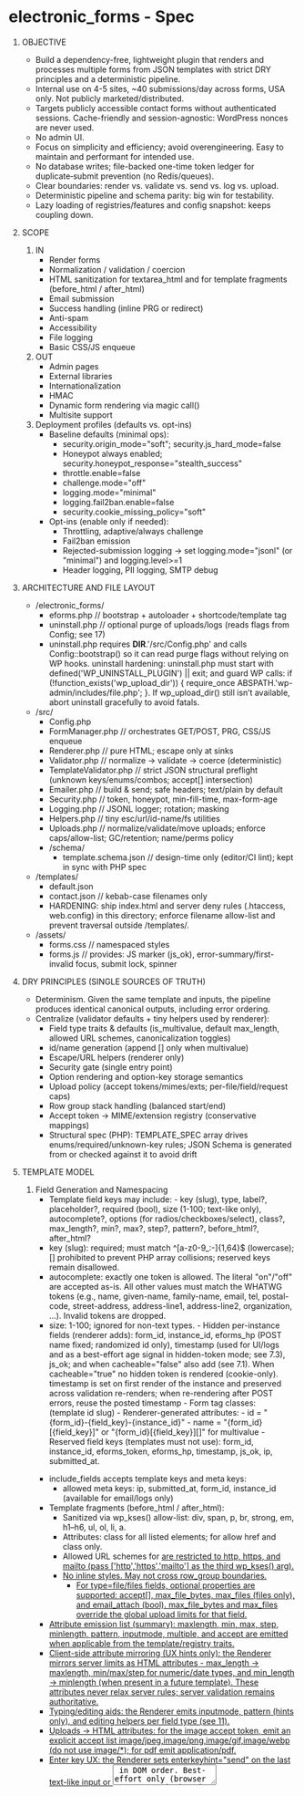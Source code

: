electronic_forms - Spec
================================================================

1. OBJECTIVE
	- Build a dependency-free, lightweight plugin that renders and processes multiple forms from JSON templates with strict DRY principles and a deterministic pipeline.
	- Internal use on 4-5 sites, ~40 submissions/day across forms, USA only. Not publicly marketed/distributed.
	- Targets publicly accessible contact forms without authenticated sessions. Cache-friendly and session-agnostic: WordPress nonces are never used.
	- No admin UI.
	- Focus on simplicity and efficiency; avoid overengineering. Easy to maintain and performant for intended use.
	- No database writes; file-backed one-time token ledger for duplicate‑submit prevention (no Redis/queues).
	- Clear boundaries: render vs. validate vs. send vs. log vs. upload.
	- Deterministic pipeline and schema parity: big win for testability.
	- Lazy loading of registries/features and config snapshot: keeps coupling down.

2. SCOPE
	1. IN
		- Render forms
		- Normalization / validation / coercion
		- HTML sanitization for textarea_html and for template fragments (before_html / after_html)
		- Email submission
		- Success handling (inline PRG or redirect)
		- Anti-spam
		- Accessibility
		- File logging
		- Basic CSS/JS enqueue
	2. OUT
		- Admin pages
		- External libraries
		- Internationalization
		- HMAC
		- Dynamic form rendering via magic call()
		- Multisite support
	3. Deployment profiles (defaults vs. opt-ins)
		- Baseline defaults (minimal ops):
			- security.origin_mode="soft"; security.js_hard_mode=false
			- Honeypot always enabled; security.honeypot_response="stealth_success"
			- throttle.enable=false
			- challenge.mode="off"
			- logging.mode="minimal"
			- logging.fail2ban.enable=false
			- security.cookie_missing_policy="soft"
		- Opt-ins (enable only if needed):
			- Throttling, adaptive/always challenge
			- Fail2ban emission
			- Rejected-submission logging → set logging.mode="jsonl" (or "minimal") and logging.level>=1
			- Header logging, PII logging, SMTP debug

3. ARCHITECTURE AND FILE LAYOUT
	- /electronic_forms/
		- eforms.php	// bootstrap + autoloader + shortcode/template tag
		- uninstall.php	// optional purge of uploads/logs (reads flags from Config; see 17)
		- uninstall.php requires __DIR__.'/src/Config.php' and calls Config::bootstrap() so it can read purge flags without relying on WP hooks. uninstall hardening: uninstall.php must start with defined('WP_UNINSTALL_PLUGIN') || exit; and guard WP calls: if (!function_exists('wp_upload_dir')) { require_once ABSPATH.'wp-admin/includes/file.php'; }. If wp_upload_dir() still isn’t available, abort uninstall gracefully to avoid fatals.
	- /src/
		- Config.php
		- FormManager.php	// orchestrates GET/POST, PRG, CSS/JS enqueue
		- Renderer.php		// pure HTML; escape only at sinks
		- Validator.php		// normalize -> validate -> coerce (deterministic)
		- TemplateValidator.php	// strict JSON structural preflight (unknown keys/enums/combos; accept[] intersection)
		- Emailer.php		// build & send; safe headers; text/plain by default
		- Security.php		// token, honeypot, min-fill-time, max-form-age
		- Logging.php		// JSONL logger; rotation; masking
		- Helpers.php		// tiny esc/url/id-name/fs utilities
		- Uploads.php		// normalize/validate/move uploads; enforce caps/allow-list; GC/retention; name/perms policy
		- /schema/
			- template.schema.json	// design-time only (editor/CI lint); kept in sync with PHP spec
	- /templates/
		- default.json
		- contact.json		// kebab-case filenames only
		- HARDENING: ship index.html and server deny rules (.htaccess, web.config) in this directory; enforce filename allow-list and prevent traversal outside /templates/.
	- /assets/
		- forms.css		// namespaced styles
		- forms.js // provides: JS marker (js_ok), error-summary/first-invalid focus, submit lock, spinner

4. DRY PRINCIPLES (SINGLE SOURCES OF TRUTH)
	- Determinism. Given the same template and inputs, the pipeline produces identical canonical outputs, including error ordering.
	- Centralize (validator defaults + tiny helpers used by renderer):
		- Field type traits & defaults (is_multivalue, default max_length, allowed URL schemes, canonicalization toggles)
		- id/name generation (append [] only when multivalue)
		- Escape/URL helpers (renderer only)
		- Security gate (single entry point)
		- Option rendering and option-key storage semantics
		- Upload policy (accept tokens/mimes/exts; per-file/field/request caps)
		- Row group stack handling (balanced start/end)
		- Accept token -> MIME/extension registry (conservative mappings)
		- Structural spec (PHP): TEMPLATE_SPEC array drives enums/required/unknown-key rules; JSON Schema is generated from or checked against it to avoid drift

5. TEMPLATE MODEL
	1. Field Generation and Namespacing
		- Template field keys may include:
                        - key (slug), type, label?, placeholder?, required (bool), size (1-100; text-like only), autocomplete?, options (for radios/checkboxes/select), class?, max_length?, min?, max?, step?, pattern?, before_html?, after_html?
		- key (slug): required; must match ^[a-z0-9_:-]{1,64}$ (lowercase); [] prohibited to prevent PHP array collisions; reserved keys remain disallowed.
		- autocomplete: exactly one token is allowed. The literal "on"/"off" are accepted as-is. All other values must match the WHATWG tokens (e.g., name, given-name, family-name, email, tel, postal-code, street-address, address-line1, address-line2, organization, …). Invalid tokens are dropped.
		- size: 1-100; ignored for non-text types.
                - Hidden per-instance fields (renderer adds): form_id, instance_id, eforms_hp (POST name fixed; randomized id only), timestamp (used for UI/logs and as a best-effort age signal in hidden-token mode; see 7.3), js_ok; and when cacheable="false" also add <input type="hidden" name="eforms_token" value="<UUIDv4>"> (see 7.1). When cacheable="true" no hidden token is rendered (cookie-only). timestamp is set on first render of the instance and preserved across validation re-renders; when re-rendering after POST errors, reuse the posted timestamp
                - Form tag classes: <form class="eforms-form eforms-form-{form_id}"> (template id slug)
                - Renderer-generated attributes:
                        - id = "{form_id}-{field_key}-{instance_id}"
                        - name = "{form_id}[{field_key}]" or "{form_id}[{field_key}][]" for multivalue
                - Reserved field keys (templates must not use): form_id, instance_id, eforms_token, eforms_hp, timestamp, js_ok, ip, submitted_at.
		- include_fields accepts template keys and meta keys:
			- allowed meta keys: ip, submitted_at, form_id, instance_id (available for email/logs only)
		- Template fragments (before_html / after_html):
			- Sanitized via wp_kses() allow-list: div, span, p, br, strong, em, h1–h6, ul, ol, li, a.
			- Attributes: class for all listed elements; for <a> allow href and class only.
			- Allowed URL schemes for <a href> are restricted to http, https, and mailto (pass ['http','https','mailto'] as the third wp_kses() arg).
			- No inline styles. May not cross row_group boundaries.
                - For type=file/files fields, optional properties are supported: accept[], max_file_bytes, max_files (files only), and email_attach (bool). max_file_bytes and max_files override the global upload limits for that field.
		- Attribute emission list (summary): maxlength, min, max, step, minlength, pattern, inputmode, multiple, and accept are emitted when applicable from the template/registry traits.
		- Client-side attribute mirroring (UX hints only): the Renderer mirrors server limits as HTML attributes - max_length -> maxlength, min/max/step for numeric/date types, and min_length -> minlength (when present in a future template). These attributes never relax server rules; server validation remains authoritative.
		- Typing/editing aids: the Renderer emits inputmode, pattern (hints only), and editing helpers per field type (see 11).
		- Uploads -> HTML attributes: for the image accept token, emit an explicit accept list image/jpeg,image/png,image/gif,image/webp (do not use image/*); for pdf emit application/pdf.
		- Enter key UX: the Renderer sets enterkeyhint="send" on the last text-like input or <textarea> in DOM order. Best-effort only (browser support varies) and has no effect on validation or submission flow. The required attribute is driven only by the template’s required: true|false.
	2. Row Groups (Structured Wrappers)
		- pseudo-field: type=row_group with { mode:"start"|"end", tag:"div"|"section" (default div), class:"..." }
		- no key; no data; supports nesting
		- renderer adds a base wrapper class (e.g., "eforms-row") to each row_group element.
		- Dangling opens are auto-closed at form end to keep the DOM valid and a single _global config error EFORMS_ERR_ROW_GROUP_UNBALANCED is logged/emitted. A stray "end" with an empty stack is ignored and logged.
		- row_group pseudo-fields do not count toward validation.max_fields_per_form.
		- Row-group objects must omit key and allow only {type, mode, tag, class}; enforce additionalProperties:false.
		- Mis-balance reporting: if the row_group stack is mis-balanced at form end, emit a single _global config error (EFORMS_ERR_ROW_GROUP_UNBALANCED) (do not duplicate per-field errors).
	3. Template JSON
		- Location: /templates/
		- Filename allow-list: /^[a-z0-9-]+\.json$/
		- Design-time schema pointer (optional but recommended): use a stable web URL to the schema in your repo (e.g., "${SCHEMA_URL}/template.schema.json") or a local absolute path suitable to the environment. Avoid hard-coded /wp-content/plugins/... paths.
		- Minimal shape:
			- id (slug), version (string), title (string)
			- success { mode:"inline"|"redirect", redirect_url?, message? }
                    - email { to, subject, email_template ("foo" -> templates/email/foo.*), include_fields[], display_format_tel? }
				- display_format_tel enum: "xxx-xxx-xxxx" (default), "(xxx) xxx-xxxx", "xxx.xxx.xxxx" (any other value falls back to default at runtime)
			- fields[] of field objects (see 5.1)
			- submit_button_text (string)
			- rules[] of bounded JSON rules (see 10)
	4. Options Shape
		- options = [{ key, label, disabled? }, ...]
		- stored value = option key; label is for rendering only
		- Validation rule: if options[i].disabled === true, that option key may not be submitted; selecting it is a validation error.
	5. Versioning & Cache Keys
		- prefer explicit version; fallback to filemtime()
	6. Validation (Design-time vs Runtime)
		- Runtime in PHP, 2 phases:
			- (0) Structural preflight by TemplateValidator
			- (1) Normalize -> Validate -> Coerce by Validator
			- /src/schema/template.schema.json is CI/docs only; ensure parity with TEMPLATE_SPEC
			- If JSON is malformed or missing keys, it should fail gracefully with a clear "Form configuration error" 	message, not white-screen PHP.
			- Unknown rule values are rejected by the PHP validator.
			- Structural preflight enforces that for file/files fields, accept[] intersect global allow-list is non-empty; otherwise emit EFORMS_ERR_ACCEPT_EMPTY.
			- CI MUST validate /templates/*.json against /src/schema/template.schema.json and assert parity with the PHP TEMPLATE_SPEC to prevent drift.
                        - Enforce email.display_format_tel is one of the allowed enum values; unknown values are dropped at runtime but flagged in preflight.
        7. TemplateContext (internal)
                - TemplateValidator returns a normalized TemplateContext array consumed by Renderer, Validator, and Security.
                - Keys include: has_uploads (bool), descriptors[] (field descriptors from Spec), version, id, email, success, rules, fields (normalized copies).
                - max_input_vars_estimate: int advisory for potential PHP max_input_vars limit.
                - The descriptors array drives attribute mirroring so Renderer and Validator stay perfectly in sync.

6. CENTRAL REGISTRIES (INTERNAL ONLY)
	- Static registries (no public filters): field_types, validators, normalizers/coercers, renderers
	- Registries are instantiated on demand; upload and logging registries load only when their features are enabled (see 19.1).
	- Registries are lightweight maps; only entries referenced by the active template are consulted during render/validate; extraneous POST keys are ignored (see §8)
	- Behavior is registry-driven and parameterized by template values
	- Uploads registry settings: token->mime/ext expansions; image sanity; caps
	- Accept token map (canonical, conservative). For v1 parity, the only shipped tokens are image and pdf; do not add tokens unless explicitly required.
	- Upload registry loads on demand when a template with file/files is rendered or posted.
	- Structural registry (TEMPLATE_SPEC) defines allowed keys, required combos, enums (implements additionalProperties:false)
	- Escaping map (per sink) to be used consistently:
		- HTML text -> esc_html
		- HTML attribute -> esc_attr
		- Textarea -> esc_textarea
		- URL (render) -> esc_url
		- URL (storage/transport) -> esc_url_raw
		- JSON/logs -> wp_json_encode
	- Challenge and Throttle modules are loaded only when needed. Initialize the challenge module when (a) challenge.mode != "off", or (b) security.cookie_missing_policy == "challenge", or (c) a POST sets Security::token_validate().require_challenge === true. No classes, hooks, or assets are registered otherwise.

7. SECURITY
	1. Submission Protection for Public Forms:
		- Hybrid token scheme (shortcode-driven)
			- [eform id="contact" cacheable="true"] -> cookie-based token (static HTML).
			- [eform id="contact" cacheable="false"] -> server-side per-render token (dynamic hidden field).
			- Server decides token type when generating the form. POST handler is agnostic.
			- Token precedence: When a valid hidden eforms_token (cacheable="false") is present, ignore any cookie token. Reject only if neither a valid hidden token nor a valid cookie token is available. (Prevents false failures from stale cookies.)
		- On GET
			- if cacheable="true":
				- Include <img src="/eforms/prime?f={form_id}" aria-hidden="true" alt="" width="1" height="1">.
				- /eforms/prime responds 204 No Content and sets eforms_t_{form_id}=<UUIDv4> with HttpOnly; SameSite=Lax; Path=/; Max-Age=security.token_ttl_seconds; and Cache-Control: no-store; add Secure when is_ssl().
				- Do not set the Domain attribute by default (avoid cross-subdomain scope)
				- Form HTML is static & cacheable (no token in markup).
			- if cacheable="false":
				- Omit the pixel and inject a hidden eforms_token field (UUIDv4). Send Cache-Control: private, no-store on this page to prevent caching of the per-render token.
		- On POST /eforms/submit
			- CSRF Gate:
				- Evaluate per 7.4 (Origin-only policy).
				- In hard mode: cross -> HARD FAIL; unknown -> HARD FAIL; missing -> HARD FAIL only when security.origin_missing_hard=true
				- In soft mode: cross/unknown -> +1 soft; missing -> +1 soft only when security.origin_missing_soft=true.
			- Method/Type: Require POST. Accept only:
				- application/x-www-form-urlencoded (charset param allowed)
				- multipart/form-data (boundary param required).
				- Else -> 405 Method Not Allowed (with Allow: POST) or 415 Unsupported Media Type.
				- POST size enforcement: see §7.5 (RuntimeCap).
			- Token validation:
				- Hidden-token present (cacheable="false")
					- Validate the hidden eforms_token (UUIDv4).
					- If invalid/missing:
						- When security.submission_token.required=true -> HARD FAIL (EFORMS_ERR_TOKEN).
						- When security.submission_token.required=false -> set token_soft=1 and continue to §7.6.
				- Cookie mode (cacheable="true", no hidden token present)
					- Read eforms_t_{form_id} cookie (UUIDv4). If missing/invalid, apply security.cookie_missing_policy (overrides submission_token.required):
						- cookie_missing_policy=hard -> HARD FAIL (EFORMS_ERR_TOKEN).
						- cookie_missing_policy=soft -> set token_soft=1 and continue to §7.6.
						- cookie_missing_policy=challenge -> set token_soft=1 and mark challenge required (even if challenge.mode=off).
							- If verification later succeeds (§7.10), clear all soft signals for this request; hard failures are never overridden.
				- When challenge is required but the provider is unconfigured (missing site/secret keys), do not hard-fail; retain the existing +1 soft signal, log EFORMS_CHALLENGE_UNCONFIGURED, and continue.
				- Precedence rule: If a valid hidden token is present, ignore any cookie token entirely (prevents stale-cookie false negatives).
				- Validation outputs: Security::token_validate() returns { mode:"hidden"|"cookie", token_ok:bool, hard_fail:bool, soft_signal:0|1, require_challenge:bool }. Downstream stages use this object; do not re-parse token state.
				- Cookie rotation: In cookie mode, rotate eforms_t_{form_id} on every POST (first, duplicate, or I/O error). No rotation in hidden-token mode.
				- User message: Map hard failures to EFORMS_ERR_TOKEN (“This form was already submitted or has expired - please reload the page.”).
				- Test matrix (add to CI):
					- hidden + required=true + missing -> HARD
					- hidden + required=false + missing -> soft +1
					- cookie + policy=hard + missing -> HARD
					- cookie + policy=soft + missing -> soft +1
					- cookie + policy=challenge + missing -> soft +1 + challenge; pass -> clears soft, fail/timeout -> remains soft +1
					- cookie + expired (treated as missing) + policy=hard ⇒ HARD
					- cookie + expired (treated as missing) + policy=soft ⇒ soft +1
					- cookie + expired (treated as missing) + policy=challenge ⇒ soft +1 + challenge; pass ⇒ clears soft
	2. Honeypot
		- Ordering: the Honeypot check runs after the CSRF gate (§7.1) and never overrides a CSRF hard fail.
		- Stealth logging: JSONL { code:"EFORMS_ERR_HONEYPOT", severity:"warning", meta:{ stealth:true } }; also set header X-EForms-Stealth: 1. Do not emit a normal "success" info log.
		- Field: eforms_hp (fixed POST name; randomized id). Must be empty. Submitted value is discarded and never logged as content.
		- Config: security.honeypot_response: "hard_fail" | "stealth_success" (default "stealth_success").
		- Common behavior (both modes):
			- Treat as spam-certain and short-circuit the pipeline before validation/coercion/email.
			- Delete any temporary uploads; do not store or attach.
			- Record throttle signal and log { code:"EFORMS_ERR_HONEYPOT", stealth:(security.honeypot_response==="stealth_success") } (no field value).
			- Token handling: attempt ledger reservation to burn the token; in cookie mode, rotate the cookie token in the response.
		- Mode: "stealth_success" (default)
			- No side-effects (no email, no persistent uploads), but mimic a normal success UX:
				- Inline mode: set the short-lived success cookie (eforms_s_{form_id}) and 303 PRG to the same URL; renderer will show the configured success message.
				- Redirect mode: 303 to success.redirect_url as usual.
			- Success metrics/analytics MUST NOT count these as real successes (log flag stealth:true).
		- Mode: "hard_fail"
		- Re-render the form with a generic global error (EFORMS_ERR_HONEYPOT) and HTTP 200; do not expose field-level hints.
	3. Timing Checks
		- min_fill_time default 4s (soft; configurable).
		- min_fill_time is measured from the instance's original timestamp; validation re-renders MUST NOT reset it
		- Max form age enforcement:
			- Cookie (cacheable="true") mode: token age is enforced by the cookie’s Max-Age; when expired/missing, treat as a missing cookie and apply security.cookie_missing_policy (i.e., policy decides hard/soft/challenge).
			- Hidden-token (cacheable="false") mode: posted timestamp is a best-effort age signal; older than security.max_form_age_seconds -> +1 soft (never a hard fail on age alone).
		- js_ok flips to "1" on DOM Ready (soft unless security.js_hard_mode=true, in which case hard fail).
	4. Headers
		- Normalize and truncate User-Agent to printable characters; cap length at security.ua_maxlen
		- Origin check (authoritative): When present, validate the Origin header. Normalize to scheme + host + effective port (80/443 normalized to defaults; non-default ports are significant). Compute origin_state as same | cross | unknown (null/opaque) | missing.
		- Policy (security.origin_mode):
			- off -> no signal (treat as +0).
			- soft (default) -> same -> +0; cross -> +1 soft; unknown (null/opaque) -> +1 soft; missing -> +1 soft only when security.origin_missing_soft=true, otherwise +0.
			- hard -> same -> +0; cross -> HARD FAIL; unknown (null/opaque) -> HARD FAIL; missing -> HARD FAIL only when security.origin_missing_hard=true, otherwise +0.
		- Logging: Log origin_state only (no Referrer). Do not log full header values.
		- Referrer is not consulted; the plugin is Origin-only.
		- Security::origin_evaluate() returns {state: same|cross|unknown|missing, hard_fail: bool, soft_signal: 0|1}. Downstream stages MUST NOT re-parse the Origin header.
	5. POST Size Cap (authoritative)
		- Applies after the Type gate in §7.1 (only application/x-www-form-urlencoded and multipart/form-data are accepted).
		- Definitions:
			- AppCap = security.max_post_bytes (authoritative plugin cap; integer bytes)
			- IniPost = Helpers::bytes_from_ini(ini_get('post_max_size'))
			- IniUpload = Helpers::bytes_from_ini(ini_get('upload_max_filesize'))
		- RuntimeCap (final, authoritative):
			- If uploads.enable = false or Content-Type = application/x-www-form-urlencoded -> RuntimeCap = min(AppCap, IniPost)
			- If uploads.enable = true and Content-Type = multipart/form-data -> RuntimeCap = min(AppCap, IniPost, IniUpload)
			- (Even if no files are posted, multipart/form-data still takes this branch; IniUpload participates in min().)
			- Additionally enforce:
				- uploads.total_request_bytes (request-level), and
				- per-file (uploads.max_file_bytes), per-field totals (uploads.total_field_bytes), and counts (uploads.max_files).
		- Guards and behavior:
			- Early abort: If CONTENT_LENGTH is present and strictly greater than RuntimeCap, abort with a generic message before reading the body.
			- Runtime note: In common PHP SAPIs the request body is parsed before userland; streaming enforcement during read may not be available. When CONTENT_LENGTH is missing/inaccurate, rely on PHP INI limits and post-facto aggregate checks (request/field/file caps) and reject upon detection.
			- Uploads disabled: When uploads.enable = false, never factor any uploads.* values (including IniUpload) into RuntimeCap.
			- Multipart without files: When uploads.enable = true but no file fields are declared/posted, RuntimeCap still follows the multipart branch above; per-file/field caps trivially pass.	
		- Non-normative test matrix (add to CI):
			- uploads=off + urlencoded → RuntimeCap = min(AppCap, IniPost)
			- uploads=on + urlencoded (no files) → RuntimeCap = min(AppCap, IniPost) (no IniUpload)
			- uploads=on + multipart with files → RuntimeCap = min(AppCap, IniPost, IniUpload) + uploads caps
			- Missing/incorrect CONTENT_LENGTH → rely on PHP INI limits; reject post-facto when aggregate caps are computed
		- max_input_vars advisory (non-fatal)
			- Purpose: warn developers when a form is likely to approach PHP’s max_input_vars limit. This is advisory only and never blocks submission.
			- Scope: computed at GET/render time only (no extra work during POST). No admin UI notices are used.
			- Operational notes:
				- PHP max_input_vars applies to $_POST/$_GET only (not $_FILES).
				- Radio groups submit one value at most (+1). Checkbox groups and multi-selects can submit many values.		
			- Threshold:
				- Let M = (int) ini_get('max_input_vars'). If M <= 0, set M = 1000.
				- Trigger an advisory when estimate >= ceil(0.9 * M).
			- Estimation algorithm (render time):
				- Hidden baseline inputs per instance:
				- hidden_base = 5 → form_id, instance_id, eforms_hp, timestamp, js_ok.
				- If cacheable="false" (hidden token rendered): hidden = hidden_base + 1, else hidden = hidden_base.
				- Initialize estimate = hidden.
				- For each field in the template:
					- Single-value controls (text, name/first_name/last_name, email, url, tel/tel_us, zip/zip_us, number, range, date, textarea, textarea_html, select (single), radio (group)): estimate += 1.
					- Checkbox group: estimate += min(options_count, validation.max_options_per_group).
					- Select (multiple): estimate += min(options_count, validation.max_options_per_group).
					- row_group pseudo-fields: +0 (no data).
				- Do not count uploads: $_FILES entries are excluded from max_input_vars.
			- When the threshold is met/exceeded:
				- Log a one-line JSONL advisory: { code:"EFORMS_MAX_INPUT_VARS_NEAR_LIMIT", severity:"warning", meta:{ estimate, max_input_vars: M } }.
				- Emit a developer-visible HTML comment adjacent to the form only when WP_DEBUG is true, e.g.: <!-- eforms: max_input_vars advisory — estimate=942, max_input_vars=1000 -->.
			- Remediation guidance (non-blocking, documented only):
				- Reduce large option sets (especially checkbox groups / multi-selects), split forms, or raise max_input_vars in php.ini/.user.ini.
			- Ignore challenge inputs: The estimate excludes any hidden inputs added by Turnstile/hCaptcha/reCAPTCHA. (Advisory is computed at GET time only; later POST-time challenge fields are intentionally ignored.)
	6. Spam Decision
		- Hard checks first: honeypot_empty and Security::token_validate().hard_fail (includes cookie policy / origin hard-fail). Any hard fail stops processing.
		- Soft signals (each adds 1 unless policy says otherwise):
			- min_fill_ok: false -> +1
			- js_ok not "1" -> +1; when security.js_hard_mode=true, this is a HARD FAIL instead (no soft +1).
			- ua_present: missing/empty UA -> +1
			- age_ok (hidden-token mode): false -> +1 (see §7.3)
			- Note (hidden-token mode): age_ok is advisory only (timestamp is client-supplied); CSRF protection derives from the Origin policy.
			- origin_soft_signal (from §7.4) contributes +1; if §7.4 hard-failed, this stage is never reached.
			- token signal: when Security::token_validate().soft_signal === 1, add +1 (covers hidden-token mode when submission_token.required=false and cookie mode per cookie_missing_policy).
			- When cookie_missing_policy=challenge and verification succeeds (§7.10), set soft_fail_count = 0 (do not override any hard failure).
		- Decision:
			- soft_fail_count >= spam.soft_fail_threshold -> spam-fail
			- soft_fail_count == 1 -> deliver as suspect
			- soft_fail_count == 0 -> deliver normal
		- Accessibility note: security.js_hard_mode=true will block non-JS users, including some assistive technologies. Keep it opt-in and document the trade-off.
		- challenge success clears soft signals, but never overrides hard failures.
	7. Redirect Safety
		- wp_safe_redirect; same-origin only, including scheme/host/port.
	8. Suspect Handling
		- add headers: X-EForms-Soft-Fails, X-EForms-Suspect; subject tag (configurable)
	9. Throttling (optional; file-based)
		- Purpose: dampen spikes from the same IP without DBs or queues.
                - Keying: compute a throttle key from the resolved client IP per §16, then apply privacy settings:
                        - privacy.ip_mode=hash → sha256(ip + privacy.ip_salt).
                        - privacy.ip_mode=masked → sha256(masked_ip + privacy.ip_salt).
                        - privacy.ip_mode=full → plain IP (no hashing).
                        - privacy.ip_mode=none → throttling disabled (no key available)
		- Algorithm (fixed 60s window, tiny file):
			- File shape: {"window_start": <unix>, "count": <int>, "cooldown_until": <unix|0>}.
			- On POST: lock file with flock, roll window if now - window_start >= 60, then count++.
			- If count > throttle.per_ip.max_per_minute -> throttle_state=over:
				- set cooldown_until = now + throttle.per_ip.cooldown_seconds.
				- Emit soft signal (throttled=true).
			- If count > throttle.per_ip.max_per_minute * throttle.per_ip.hard_multiplier -> throttle_state=hard:
				- HARD FAIL with generic message (no side effects).
			- While now < cooldown_until: treat as over on every POST.
		- Decision wiring:
			- Add throttle_ok/throttle_state into the spam signal set in §7.6.
			- Over-limit -> +1 soft. Hard over-limit -> hard failure.
		- Storage: ${uploads.dir}/throttle/{h2}/{key}.json (dirs 0700, files 0600); no date partitions. GC files whose mtime is older than 2 days during GET/POST shutdown.
	10. Adaptive challenge (optional; Turnstile preferred)
		- Purpose: only challenge when risk > 0; default off.
		- Modes:
			- off → never render/verify.
			- auto → require challenge only when soft_fail_count >= 1.
			- always → require challenge on every POST.
		- Providers: turnstile | hcaptcha | recaptcha (server-verify via WP HTTP API).
		- Render:
			- On GET: normally do not render.
			- On POST re-render with soft_fail_count >= 1 (and mode=auto) or when mode=always, render the widget placeholder and enqueue the provider script (see §22).
		- Verify (server-side, short timeouts; no external libs):
			- On POST when required, read provider’s response token; call verify endpoint with secret, response, and remoteip.
			- If success -> clear all soft signals for this request (soft_fail_count = 0), but do not override hard fails.
			- If failure or timeout -> add +1 soft and attach global error EFORMS_ERR_CHALLENGE_FAILED.
			- Requirement triggers: verify when challenge.mode="always", or ("auto" and soft_fail_count >= 1), or Security::token_validate().require_challenge === true (from cookie policy).
			- Unconfigured provider fallback: if verification is required but the provider is unconfigured, skip verification, add +1 soft (if not already present), and log EFORMS_CHALLENGE_UNCONFIGURED.
		- Accessibility: rely on provider’s built-in accessibility; always allow retry on re-render.
		- Turnstile → cf-turnstile-response; hCaptcha → h-captcha-response; reCAPTCHA v2 → g-recaptcha-response
		
8. VALIDATION & SANITIZATION PIPELINE (DETERMINISTIC)
	0. Structural preflight (stop on error; no field processing)
		- Unknown keys rejected at every level (root/email/success/field/rule).
		- fields[].key must be unique; duplicates → EFORMS_ERR_SCHEMA_DUP_KEY.
		- Enum enforcement (field.type, rule.rule, row_group.mode, row_group.tag).
		- Conditional requirements (e.g., success.mode="redirect" -> redirect_url required; type="files" -> max_files optional but not < 1; row_group must omit key).
		- accept[] intersect global allow-list must be non-empty; empty -> EFORMS_ERR_ACCEPT_EMPTY.
		- Row-group object shape must match spec; mis-shapes -> EFORMS_ERR_SCHEMA_OBJECT.
	1. Security gate (hard/soft signals; stop on hard failure)
	2. Normalize (lossless; wp_unslash/trim; intl Normalizer NFC if available)
		- Uploads: flatten $_FILES; shape items as { tmp_name, original_name, size, error, original_name_safe }
		- Treat UPLOAD_ERR_NO_FILE or empty original_name as "no value".
		- An item is "present" only when error === UPLOAD_ERR_OK AND size > 0; otherwise it is "no value" (and triggers a validation error if the field is required).
	3. Validate (normalized values)
		- required, max_length, patterns, allow-lists, cross-field rules
		- Options: reject submissions that include a key marked disabled in the options[] for that field.
		- Uploads:
			- per-file/field/request caps; count cap for files
			- MIME/ext/finfo agreement required.
			- application/octet-stream is allowed only when finfo and file extension agree and the accept-token allows it; otherwise treat as unknown and reject. Unknown/zero/ambiguous MIME types are rejected.
			- Optional image sanity via getimagesize for images
			- No SVG; no macro-enabled Office
			- Arrays rejected on single-file fields
		- finfo must not return false. When finfo is false or unknown, treat as unknown and reject. application/octet-stream is allowed only when finfo and extension agree and an accept-token permits it.
		- Only evaluate fields declared in the template; ignore extraneous POST keys. Still reject arrays where a scalar is expected.
		- Client validation (when enabled) is advisory only; the full server pipeline executes for every POST regardless of client state.
	4. Coerce (post-validate)
		- cast/canonicalize; lowercase email domain; collapse whitespace (if enabled)
		- defer file moves until global success; move to private dir; 0600/0700 perms; hashed stored name; compute sha256
	5. Use canonical values only (email/logs)
	6. Escape at sinks only (per map in section 6)

9. SPECIAL CASE: HTML-BEARING FIELDS
	- textarea_html only
	- size bound via validation.textarea_html_max_bytes (default 32768 bytes)
	- sanitize with wp_kses_post; sanitized result is canonical; escape per context at sinks
	- Post-sanitize bound: after wp_kses_post, re-check the canonical value size. If bytes > validation.textarea_html_max_bytes, fail validation with EFORMS_ERR_HTML_TOO_LARGE. Do not auto-truncate to avoid silent data loss.

10. CROSS-FIELD RULES (BOUNDED SET)
	- Supported:
		- required_if: { "rule":"required_if", "field":"other", "equals":"value" }
		- required_if_any: { "rule":"required_if_any", "fields":[...], "equals_any":[...] }
		- required_unless: { "rule":"required_unless", "field":"other", "equals":"value" }
		- matches: { "rule":"matches", "field":"other" }
		- one_of: { "rule":"one_of", "fields":["a","b","c"] }
		- mutually_exclusive: { "rule":"mutually_exclusive", "fields":["a","b"] }
	- Deterministic evaluation order: top-to-bottom
	- additionalProperties:false per rule object
	- Multiple violations reported together

11. BUILT-IN FIELD TYPES (DEFAULTS; US-FOCUSED)
        - Spec::descriptorFor($type) exposes a descriptor for each field type with:
                - is_multivalue: bool
                - html { tag:"input|textarea|select", type?, multiple?, inputmode?, pattern?, attrs_mirror:{ maxlength?, minlength?, min?, max?, step? } }
                - validate { required?, pattern?, range?, canonicalize? }
        - name / first_name / last_name: alias of text; trim internal multiples; default autocomplete accordingly
        - text: length/charset/regex
        - textarea: length/charset/regex
	- textarea_html: see 9. mirror maxlength/minlength when provided.
	- email: type="email", inputmode="email", spellcheck="false", autocapitalize="off"; mirror maxlength/minlength when set.
	- url: wp_http_validate_url + allowed schemes (http, https). type="url", spellcheck="false", autocapitalize="off". (No need for inputmode here; type="url" already pulls the right keyboard.)
	- tel_us: NANP; digits-only canonical 10 digits; optional +1 stripped; no extensions. type="tel", inputmode="tel"; mirror maxlength;
	- tel (generic): freeform; trimmed
	- number / range: keep native input types; add inputmode="decimal" and mirror min/max/step exactly as validated server-side.
	- select / radio: store option key
	- checkbox: single -> bool; group -> array of keys
	- zip_us: type="text", inputmode="numeric", pattern="\\d{5}" (hint only); always set maxlength=5; server enforces ^\d{5}$.
	- zip (generic): freeform
	- file: single upload. Map accept tokens to explicit lists:
		- image → image/jpeg,image/png,image/gif,image/webp
		- pdf   → application/pdf
	- files: multiple upload with max_files; same explicit lists; email attachment policy unchanged (§14).
	- The field.type enum includes all types listed in this section plus the row_group pseudo-field (see 5.2).
	- date: mirror min/max and step when provided.
	- For each field, include the HTML attributes you'll emit (e.g., email -> inputmode=email, spellcheck=false, autocapitalize=off; files -> multiple; tel_us -> inputmode=tel; zip_us -> inputmode=numeric).
	- Cache active descriptors per request: when loading the template, precompute a per-field descriptor (resolved max/min/step, inputmode, pattern, etc.) and reuse it in both Renderer and Validator to avoid double lookups and keep attribute mirroring perfectly in sync.

12. ACCESSIBILITY (A11Y)
	1. Labels
		- Always render a <label> for each control; if missing, derive Title Case label and mark visually hidden
		- label@for matches control id; control id unique
	2. Required Fields
		- native controls: use native required only (no aria-required)
		- custom widgets: aria-required="true"
		- show visual indicator (e.g., "*")
	3. Grouped Controls
		- radio/checkbox groups wrapped in <fieldset> with <legend>
		- link error summary targets to fieldset/legend (or first control); use aria-describedby to include error id
	4. Error Summary (top)
		- role="alert" container appears after submit when errors exist; list links to invalid controls; forms.js focuses summary then first invalid control
		- Do not use role="alert" on each field; if live updates are needed, use aria-live="polite" or role="status" on the field-level error container.
		- Do not set role="alert" globally; only the error summary uses it post-submit.
		- For radio/checkbox groups, error links target the <fieldset>/<legend> container (or first control), and aria-describedby includes the error id.
		- Global summary uses role="alert" only after submit; individual fields use aria-live="polite" if needed.
		- The error summary container must be focusable with tabindex="-1"; forms.js focuses it once after submit when errors exist, then focuses the first invalid control.
	5. Per-field Errors
		- <span id="error-{field_id}" class="eforms-error">...</span>
		- when invalid: aria-invalid="true"; aria-describedby includes error id
	6. Focus Behavior
		- forms.js focuses first invalid after submission
		- Do not set multiple autofocus attributes.
	7. File Inputs
		- follow same patterns as native inputs

13. SUCCESS BEHAVIOR (PRG)
	- inline: PRG (303) to same URL with eforms_success={form_id}; renderer shows success only in the first instance in source order when multiple same-ID instances are present; suppress in subsequent instances.
	- redirect: wp_safe_redirect(redirect_url, 303); no flag on destination
	- PRG status: fixed at 303.
	- Page caching: do not disable page caching globally. Only vary/bypass caching for (a) the short-lived success cookie eforms_s_{form_id} and (b) requests containing eforms_* query args.
	- Success responses MUST send: Cache-Control: private, no-store, max-age=0 and SHOULD include Vary: Cookie scoped to eforms_s_{form_id}.
	- Any request containing eforms_* query args MUST send: Cache-Control: private, no-store, max-age=0.
	- namespace internal query args with eforms_*
	- success.message is treated as plain text and escaped.
	- Anti-spoofing (inline mode only): on successful POST for inline mode, set a short-lived, HttpOnly, SameSite=Lax cookie (e.g., eforms_s_{form_id}) bound to {form_id}:{instance_id}. On subsequent GET, show success only when both the query arg AND a matching cookie are present; then clear the cookie.
	- Cookie TTL is 5 minutes; set HttpOnly, SameSite=Lax, and Secure when is_ssl(); cookie path = current request path.
	- When rendering the success view (cookie + query matched), send no-cache headers (e.g., call nocache_headers()) to prevent cached success for other users.
	- If your cache layer supports it, add Vary: Cookie (or equivalent) for the eforms_s_{form_id} cookie on the success response.
	- If a page cache is present, bypass caching for requests with eforms_s_{form_id} or set "no-store" on the success response if your cache layer respects it.

14. EMAIL DELIVERY
	- DMARC alignment: From: no-reply@{site_domain}
	- From precedence: if email.from_address is a valid same-domain address, use it; otherwise default to no-reply@{site_domain}. Always keep From: on the site domain for DMARC alignment.
	- email.envelope_sender (string; optional; same-domain recommended). If set, PHPMailer->Sender is used; otherwise server default applies. Bounces will target this address.
	- From domain: parse_url(home_url()).host (lowercase; strip www)
	- default content type: text/plain; HTML emails only if email.html=true
	- subjects/headers built programmatically; sanitize for CR/LF; no raw user input in headers
	- Header byte caps (defensive): After collapsing control characters, truncate both the Subject and From Name to ≤255 bytes (UTF-8 safe) before header assembly. No CR/LF or multi-line input is ever accepted from user fields.
	- PHPMailer may fold long headers to comply with RFCs; our pre-cap guarantees we never pass pathological lengths into header assembly.
	- Reject arrays where a scalar is expected in headers/subject fields
	- Additionally, collapse ASCII control characters (0x00-0x1F, 0x7F) in From Name and Subject to a single space before header assembly.
	- Reply-To from a validated email field (config via email.reply_to_field)
	- deliverability: recommend SMTP with SPF/DKIM/DMARC
	- template tokens: {{field.key}}, {{submitted_at}}, {{ip}}, {{form_id}}
	- If an upload field key appears in include_fields, render its value as a comma-separated list of original_name_safe in the email body (attachments are governed separately by email_attach and size/count limits)
	- attachments: only for fields with email_attach=true; enforce uploads.max_email_bytes and email.upload_max_attachments; summarize overflow in body
	- Order of operations: enforce uploads.max_email_bytes and email.upload_max_attachments before invoking PHPMailer->send() to avoid SMTP 552 rejections.
	- staging safety: email.disable_send; email.staging_redirect_to (string|array) to override all recipients; add X-EForms-Env: staging; prefix subject [STAGING]. (EFORMS_STAGING_REDIRECT_TO remains a deprecated alias.)
	- optional DKIM via PHPMailer when email.dkim.* set
	- If any email.dkim.* parameter is missing/invalid, proceed without DKIM and log a warning.
	- PHPMailer debug is enabled only when email.debug.enable=true and logging.level>=1; capture via Debugoutput; strip CR/LF; redact secrets/credentials; when logging.pii=false, also redact full email addresses; truncate to email.debug.max_bytes.
	- PHPMailer Timeout set from email.smtp.timeout_seconds; on transient failures, retry up to email.smtp.max_retries with email.smtp.retry_backoff_seconds backoff.
	- Register wp_mail_failed to log reason and phpmailer_init to apply DKIM and optional debug output.
	- email.policy semantics:
		- strict: RFC-compliant parsing; trim; single @; reject otherwise.
		- autocorrect: do strict parsing, then:
		- trim & collapse internal spaces,
		- lowercase domain,
		- normalize common domain typos in display only (.con→.com, .c0m→.com); canonical stays strict,
		- if correction applied, include [corrected] note in logs (headers never use unverified input).
	- display_format_tel tokens (allowed):
		- "xxx-xxx-xxxx" (default)
		- "(xxx) xxx-xxxx"
		- "xxx.xxx.xxxx"
		- Any other value falls back to default. Formatting affects email body only (not logs/canonical).

15. LOGGING
- Single mental model: mode chooses destination, level chooses severities, pii/headers choose detail, and rotation uses two dials: 'file_max_size' + 'retention_days'.
- Destinations
	- 'logging.mode' (authoritative): '"jsonl" | "minimal" | "off"'.
		- jsonl — structured JSONL files in '${uploads.dir}' with rotation/retention.
		- minimal — one compact line per event via 'error_log()' (or 'wp_debug_backtrace_summary'), no file rotation (server log policy governs retention).
		- off — no logging (except optional Fail2ban line if enabled; see Fail2ban below).
- Severity mapping (backend-agnostic)
	- error — fatal pipeline failures (invalid config, SMTP errors, file/ledger I/O).
	- warning — rejected submissions (spam decisions, validation failures, challenge timeouts).
	- info — successful sends, token rotations, throttling state changes.
- Verbosity
	- 'logging.level': '0|1|2' (default '0')
		- '0' → errors only
		- '1' → errors + warnings (includes *all* rejections & spam decisions)
		- '2' → errors + warnings + info
- PII/headers toggles (unchanged)
	- 'logging.pii' (default 'false') — when 'true', allows full emails/IPs in JSONL only; minimal mode still masks unless explicitly overridden.
	- 'logging.headers' (default 'false') — if 'true', log *normalized* UA/Origin (Origin as scheme+host only; no path/query/fragment).
- Rotation & retention (two-dial)
	- Files live under: 'wp_upload_dir()['basedir'].'/eforms-private' (dirs '0700', files '0600').
	- Rotate current JSONL file when size exceeds 'logging.file_max_size' (bytes).
	- Prune by age: delete JSONL files older than 'logging.retention_days'.
	- Order: on write → rotate if needed → prune by age.
	- Note: 'flock()' might be unreliable on some NFS mounts; prefer local disk or documented NFS settings.
- What to log (all modes, subject to PII/headers)
	- Timestamp (UTC ISO-8601), severity, form_id, instance_id, request URI (path + only 'eforms_*' query), privacy-processed IP (per §16), stable error code + message, spam signals summary (honeypot, origin_state, soft_fail_count, throttle_state), plus email SMTP failure reason when applicable.
	- Optionally, when 'logging.on_failure_canonical=true', include sanitized field names + sanitized values only for fields causing rejection.
	- Throttle & challenge: when 'logging.level >= 1', log throttle decisions and challenge verify outcome as compact meta (redact provider tokens).
- Minimal mode line format
	- eforms severity=<error|warning|info> code=<EFORMS_*|PHPMailer> form=<form_id> inst=<instance_id> ip=<masked|hash|full|none> uri="<path?eforms_*...>" msg="<short message>" meta=<compact JSON>
	- SMTP/PHPMailer: include host, safe error, retries; when 'email.debug.enable=true' and 'logging.level>=1', append a truncated debug tail ('email.debug.max_bytes'), redacting secrets (and full emails when 'logging.pii=false').
- JSONL structure (keys)
	- Required: { ts, severity, code, form_id, instance_id, uri, ip }
	- Optional: msg (short text)
	- Optional groups:
		- spam: { soft_fail_count, origin_state, honeypot, throttle_state }
		- email: { status, retries }
		- meta:  { ... }
	- Notes:
		- code is the stable enum (e.g., "EFORMS_ERR_TOKEN", "PHPMailer").
		- Omit 'event' entirely. If you need a freeform label (e.g., "reserve", "send"), put it under meta.event.
- Fail2ban (optional; unchanged except gating)
	- Config: see §17 'logging.fail2ban.*'.
	- Emit one machine-parsable line on honeypot hits, token hard fails, hard throttle, Origin hard fails, challenge fails/timeouts:
		- 'eforms[f2b] ts=<unix> code=<EFORMS_ERR_*> ip=<resolved_client_ip> form=<form_id>'
	- This line always uses the resolved client IP per §16 and ignores 'privacy.ip_mode'; all other logs honor privacy settings.
	- When logging.fail2ban.target="file": write to logging.fail2ban.file (dirs 0700, file 0600). Apply the same two-dial policy as JSONL:
		- Rotate: before each write, if filesize > logging.fail2ban.file_max_size, rename the current file to <basename>-YYYYMMDD-HHMMSS.log and open a fresh file.
		- Retention: after rotation (and at least once per day), delete rotated files older than logging.fail2ban.retention_days.
		- Order: on write → rotate if needed → prune by age.
		- Concurrency: serialize with flock() for append/rotate; on I/O error, fall back to error_log() for that line and emit a JSONL warning {code:"EFORMS_FAIL2BAN_IO"} when logging.mode!="off".
- Implementation notes
	- Initialize logging only when 'logging.mode != "off"'.
	- Never log textarea/textarea_html bodies or attachments unless explicitly enabled (debug/forensics gates).
	- In minimal mode, suppress normal reserve outcomes ("first" / "duplicate"); only emit EFORMS_LEDGER_IO lines when an actual I/O issue occurs. JSONL mode logs both outcomes as info.
	- Fail2ban emission is independent of logging.mode and controlled solely by logging.fail2ban.*.
	
16. PRIVACY AND IP HANDLING
	- privacy.ip_mode = none | masked | hash | full (default masked)
        - masked: IPv4 last octet(s) redacted; IPv6 last 80 bits zeroed (compressed)
        - hash: sha256(ip + optional salt); store hash only
        - full: store/display IP as-is
        - logs and emails honor this setting for IP presentation
        - include ip in email.include_fields only when mode != none
	- UA and Origin never included in emails; logging only
	- submitted_at set server-side (UTC ISO-8601) for logs/emails
	- By default, use REMOTE_ADDR. When behind trusted proxies, set:
		- privacy.client_ip_header (string; default "") — e.g., "X-Forwarded-For" or "CF-Connecting-IP".
		- privacy.trusted_proxies (array of CIDR strings; default []).
		- If the request source is in trusted_proxies, parse the first public IP from privacy.client_ip_header. Otherwise fall back to REMOTE_ADDR. Fail2ban and throttling use this resolved IP.
		- “Public IP” = not in: 10/8, 172.16/12, 192.168/16, 127/8, 169.254/16, 100.64/10, ::1/128, fc00::/7, fe80::/10.
		- Header is parsed case-insensitively; value is a comma-separated list. Trim each token; strip brackets/ports; accept only valid IP literals. If no valid public IP is found, fall back to REMOTE_ADDR.
		- When the source is in privacy.trusted_proxies, resolve client IP from the left-most valid public address in privacy.client_ip_header. If the header is missing/malformed, fall back to REMOTE_ADDR
		- If privacy.client_ip_header is empty, never consult headers even when the source is in trusted_proxies.
	- CI tests: 
		- Request from untrusted IP with forged XFF → use REMOTE_ADDR.
		- Request from trusted proxy with X-Forwarded-For: client, proxy → pick client.
		- Same as above but header contains only private IPs → fall back to REMOTE_ADDR.
		
17. CONFIGURATION (SUMMARY)
The plugin uses an immutable, per-request Config snapshot:
	- Config::bootstrap() loads built-in defaults (a nested array mirroring §17), applies a single eforms_config filter once, validates/clamps types/ranges/enums, then freezes.
	- Access via Config::get('path.like.this').
	- Legacy EFORMS_* constants remain supported for backward compatibility but are deprecated; when present they seed/override the default map before filter/validation.
	- All keys below are expressed as config paths, e.g., security.min_fill_seconds. (You may still define EFORMS_* during migration.)
	- security.origin_mode: off | soft | hard (default soft)

security.*
	security.token_ledger.enable (bool; default true) - enable file-backed one-time token invalidation (no DB writes).
	security.token_ttl_seconds (int; default 600) - lifetime for submission tokens (cookie and ledger).
	security.submission_token.required (bool; default true) - if false, cookie token becomes a soft signal only (not recommended).
	security.origin_mode: off | soft | hard (default soft)
	security.origin_missing_soft: bool; default false. When true, treat missing Origin as +1 soft.
	security.origin_missing_hard: bool; default false. When true and origin_mode=hard, missing Origin is a HARD FAIL.
	security.min_fill_seconds (int; default 4; clamp 0-60)
	security.max_form_age_seconds (derived from security.token_ttl_seconds)
	security.js_hard_mode (bool; default false)
	security.max_post_bytes (int; default 25 000 000)
	security.ua_maxlen (int; default 256)
	security.honeypot_response (string; "hard_fail"|"stealth_success"; default "stealth_success")
	security.cookie_missing_policy (string; default "soft") — Controls behavior in cookie mode (cacheable="true") when the cookie token is missing or invalid. Values:
		- "hard": hard fail (EFORMS_ERR_TOKEN).
		- "soft": add +1 soft and continue to §7.6.
		- "challenge": add +1 soft, require a challenge regardless of challenge.mode; if the challenge succeeds, clear all soft signals for this request.
		- Precedence: In cookie mode, cookie_missing_policy overrides submission_token.required. In hidden-token mode, submission_token.required applies.

spam.*
	spam.soft_fail_threshold (int; default 2; clamp 0-5)
	
throttle.*
	throttle.enable (bool; default false; effective only when a throttle key can be computed; with privacy.ip_mode=none throttling is inert.)
	throttle.per_ip.max_per_minute (int; default 5; clamp 1-120)
	throttle.per_ip.cooldown_seconds (int; default 60; clamp 10-600)
	throttle.per_ip.hard_multiplier (float; default 3.0; clamp 1.5-10.0)

challenge.*
	challenge.mode (off|auto|always; default off)
	challenge.provider (turnstile|hcaptcha|recaptcha; default turnstile)
	challenge.turnstile.site_key (string|null; default null)
	challenge.turnstile.secret_key (string|null; default null)
	challenge.hcaptcha.site_key (string|null; default null)
	challenge.hcaptcha.secret_key (string|null; default null)
	challenge.recaptcha.site_key (string|null; default null)
	challenge.recaptcha.secret_key (string|null; default null)
	challenge.http_timeout_seconds (int; default 2; clamp 1-5)


html5.*
	html5.client_validation (bool; default false) - When true, the Renderer omits novalidate on <form> to allow native browser validation UI. The server-side Validator still runs and remains authoritative; browser messages may vary by user agent.

email.*
	email.policy (strict|autocorrect; default strict) (now defined in §14)
	email.smtp.timeout_seconds (int; default 10)
	email.smtp.max_retries (int; default 2)
	email.smtp.retry_backoff_seconds (int; default 2)
	email.html (bool; default false)
	email.from_address (validated same-domain email)
	email.from_name (sanitized text)
	email.reply_to_field (field key; optional)
	email.envelope_sender
	email.dkim.domain / email.dkim.selector / email.dkim.private_key_path / email.dkim.pass_phrase (optional; all must be valid to enable DKIM)
	email.disable_send (bool; default false)
	email.staging_redirect_to (string|array; overrides all recipients in staging) (deprecated alias EFORMS_STAGING_REDIRECT_TO still recognized)
	email.suspect_subject_tag (string; default [SUSPECT])
	email.upload_max_attachments (int; default 5)
	email.debug.enable (bool; default false)
	email.debug.max_bytes (int; default 8192)
	Header safety: collapse ASCII control characters in From Name and Subject to a single space before header assembly (implemented in Emailer; noted here for completeness)

logging.*
	logging.mode ("jsonl"|"minimal"|"off"; default "minimal")
	logging.level (0 errors; 1 +warnings; 2 +info; default 0)
	logging.headers (bool; default false)
	logging.pii (bool; default false)
	logging.on_failure_canonical (bool; default false)
	logging.file_max_size (int bytes; default 5_000_000)
	logging.retention_days (int; default 30)
	logging.fail2ban.enable (bool; default false)
	logging.fail2ban.target ("error_log"|"syslog"|"file"; default "error_log")
	logging.fail2ban.file (string|null; required when target="file")
	logging.fail2ban.file_max_size (int bytes; default uses logging.file_max_size)
	logging.fail2ban.retention_days (int; default uses logging.retention_days)

privacy.*
	privacy.ip_mode (none|masked|hash|full; default masked)
	privacy.ip_salt (string; used when mode=hash)
	privacy.client_ip_header (string; default "")
	privacy.trusted_proxies (array of CIDR; default [])

assets.*
	assets.css_disable (bool; default false)

install.*
	install.min_php (string; default 8.0)
	install.min_wp (string; default 5.8)
	install.uninstall.purge_uploads (bool; default false)
	install.uninstall.purge_logs (bool; default false)
	
validation.*
	validation.max_fields_per_form (int; default 150)
	validation.max_options_per_group (int; default 100)
	validation.max_items_per_multivalue (int; default 50) - applies to type=files count before max_files
	validation.textarea_html_max_bytes (int; default 32768)

uploads.*
	uploads.enable (bool; default true)
	uploads.dir (path; defaults to wp_upload_dir()['basedir'].'/eforms-private')
	uploads.allowed_tokens (array; default [image, pdf])
	uploads.allowed_mime (array; conservative; intersect WP allowed)
	uploads.allowed_ext (array; derived, lowercase)
	uploads.max_file_bytes (int; default 5000000)
	uploads.max_files (int; default 10)
	uploads.total_field_bytes (int; default 10000000)
	uploads.total_request_bytes (int; default 20000000)
	uploads.max_email_bytes (int; default 10000000)
	uploads.delete_after_send (bool; default true)
	uploads.retention_seconds (int; default 86400)
	uploads.max_image_px (int; default 50000000) // width*height guard
	uploads.original_maxlen (int; default 100)
	uploads.transliterate (bool; default true)
	uploads.max_relative_path_chars (int; default 180) - hard cap on the full relative stored path (e.g., Ymd/slug-sha16-seq.ext). If exceeded, shorten original_slug safely to fit.
	sha16 definition: sha16 is the first 16 hex characters of the file's SHA-256; the full SHA-256 is recorded in logs.

18. UPLOADS (IMPLEMENTATION DETAILS)
	- Intersection: field accept[] intersect global allow-list must be non-empty -> else EFORMS_ERR_ACCEPT_EMPTY
	- Stored filename: {Ymd}/{original_slug}-{sha16}-{seq}.{ext} where sha16 = first 16 hex of the file's SHA-256; files 0600, dirs 0700; full SHA-256 recorded in logs.
	- Path collision: increment seq
	- Path length cap: enforce uploads.max_relative_path_chars. When over, truncate original_slug (preserving extension) to fit, ensuring a deterministic result.
	- Email attachments use original_name_safe (RFC 5987 encoding as needed); de-dupe per email scope: name.ext, name (2).ext, ...
	- Delete uploads after successful send unless retention applies; if email send fails after files were stored, clean up per retention policy. On final send failure, delete stored files immediately unless uploads.retention_seconds > 0—then GC per retention.
	- GC: opportunistic on GET and best-effort on POST shutdown only. No WP-Cron scheduling to honor "No DB writes".
	- For the per-form upload bootstrap, compute a has_uploads flag during TemplateValidator preflight and carry it in the context; guard Uploads init on that.

19. REQUEST LIFECYCLE
	1. GET
		- Shortcode [eform id="slug"] or template tag eform_render('slug')
		- FormManager loads template, generates secure instance_id, sets timestamp
		- Registers/enqueues CSS/JS only when rendering
		- Adds hidden fields: form_id, instance_id, eforms_hp, timestamp, js_ok; and when cacheable="false" also eforms_token. No hidden token when cacheable="true" (cookie-only).
		- Always set method="post". If any upload field is present, also add enctype="multipart/form-data".
		- Opportunistic GC may run (no WP-Cron).
		- If the max-input-vars heuristic triggers, write an advisory to logs and emit an HTML comment next to the rendered form only when WP_DEBUG is true.
		- Operational note: ensure your CDN/page cache (a) bypasses caching on non-cacheable form pages (Cache-Control: no-store), (b) treats /eforms/prime as no-store, and (c) does not strip Set-Cookie on 204 responses from /eforms/prime.
		- Initialize Logging only when logging.mode != "off".
		- Initialize Uploads only when uploads.enable=true and the current template declares at least one file/files field (detected at preflight).
		- Registries/services are instantiated lazily; only the registries required for enabled features are loaded (see 6).
		- When html5.client_validation=true, omit novalidate; native UI may prevent submit before our JS runs-our server validator still runs on POST.
		- Resolve handlers/traits only for fields present in the current template instance.
	2. POST
		- Security gate -> Normalize -> Validate -> Coerce
		- Early enforce RuntimeCap using CONTENT_LENGTH when present; otherwise rely on PHP INI limits and post-facto aggregate caps (see §7.5).
		- On errors:
			- If errors occur before token reservation, re-render reusing instance_id, timestamp, and (if hidden) the same eforms_token.
			- If errors occur after token reservation (e.g., SMTP/storage), re-render with a new instance_id and (if hidden) a new eforms_token, preserving canonical field values and displaying a global operational error.
		- Commit reservation (moved from §7.1):
		- When Validate/Coerce have succeeded and immediately before side effects (email send, file finalize), reserve the token by creating the sentinel ${ledger_base}/{h2}/{hash}.used with fopen('xb') (0700/0600 perms for directories/files).
		- If reservation fails with EEXIST → treat as duplicate: halt side effects and show the generic token message (EFORMS_ERR_TOKEN).
		- If reservation encounters other I/O errors → treat as duplicate and log {code:"EFORMS_LEDGER_IO"}; do not crash.
		- Honeypot exception: honeypot hits reserve/burn earlier by design (see §7.2).
		- On success: move stored uploads, send email, log event(s), PRG or redirect, cleanup per retention
		- Best-effort GC on shutdown after POST (no WP-Cron).
		- Stash validation errors and canonical values in-memory for this request only, keyed by instance_id; nothing is persisted.
		- When throttle.enable=true and a throttle key is available, run the throttle check; record throttle_state as a spam signal:
			- over -> +1 soft and include Retry-After: {cooldown_seconds} header.
			- hard -> HARD FAIL with a generic message; skip side effects.
		- Challenge hook:
			- Compute all soft signals as usual.
			- If challenge.mode=always or (challenge.mode=auto and soft_fail_count>=1):
			- On success -> set soft_fail_count=0 and continue; does not override hard failures (token, Origin, hard throttle).
			- While throttle_state="hard" -> hard fail with a generic message regardless of challenge outcome.

20. ERROR HANDLING
	- Errors stored by field_key; global errors under _global
	- Renderer prints global summary + per-field messages
	- Upload user-facing messages:
		- "This file exceeds the size limit."
		- "Too many files."
		- "This file type isn't allowed."
		- "File upload failed. Please try again."
	- When re-rendering after errors, pass the original meta (instance_id, timestamp, hidden token) in the stash/context back to Renderer, so it doesn't call "new" helpers.
	- Config error (fragments/groups): "Form configuration error. Please contact the site owner."
	- Emit stable error codes for logs/support (e.g., EFORMS_ERR_TOKEN, EFORMS_ERR_HONEYPOT, EFORMS_ERR_TYPE, EFORMS_ERR_ACCEPT_EMPTY, EFORMS_ERR_ROW_GROUP_UNBALANCED, EFORMS_ERR_SCHEMA_UNKNOWN_KEY, EFORMS_ERR_SCHEMA_ENUM, EFORMS_ERR_SCHEMA_REQUIRED, EFORMS_ERR_SCHEMA_TYPE, EFORMS_ERR_SCHEMA_OBJECT).
	- Large form advisory: when estimated inputs risk exceeding max_input_vars, write a one-line JSONL advisory and (when WP_DEBUG is true) emit an HTML comment near the form. No wp-admin notices are used.
	- "This content is too long." maps to EFORMS_ERR_HTML_TOO_LARGE.
	- "This form was already submitted or has expired - please reload the page." (maps to EFORMS_ERR_TOKEN)

21. COMPATIBILITY AND UPDATES
	- Changing type defaults or rules updates behavior globally via registry
	- Templates remain portable (no callbacks)
	- Minimum versions: PHP >= 8.0; WordPress >= 5.8 (admin notice + deactivate if unmet)
	- Terminology: the spec and code use allow-list/deny-list consistently (no "whitelist/blacklist").

22. ASSETS (CSS & JS)
	- Enqueued only when a form is rendered; version strings via filemtime().
	- forms.js provides js_ok="1" on DOM Ready, submit-lock/disabled state, error-summary focus, and first-invalid focus. Not required unless security.js_hard_mode=true.
	- assets.css_disable=true lets themes opt out
	- On submit failure, focus the first control with an error
	- Focus styling (accessibility): do not remove outlines unless a visible replacement is provided. For inside-the-box focus, use: outline: 1px solid #b8b8b8 !important; outline-offset: -1px;
	- When html5.client_validation=true: do not suppress or compete with native validation UI. Skip pre-submit summary focus to avoid double-focus; let the browser show its bubbles. After a server-side re-render with errors, still focus the first invalid control.
	- No JS is required for the new HTML attributes; they are emitted by the Renderer as markup-only UX hints.
	- Only enqueue a provider script when the challenge is rendered:
		- Turnstile: https://challenges.cloudflare.com/turnstile/v0/api.js (defer, crossorigin=anonymous).
		- hCaptcha: https://hcaptcha.com/1/api.js (defer).
		- reCAPTCHA (v2): https://www.google.com/recaptcha/api.js (defer).
	- Do not load any challenge script on initial GET unless required (see §7.10).
	- Load timing: Provider scripts are deferred and loaded only when the challenge widget is rendered (i.e., on POST re-render when required by policy, or when challenge.mode="always"). Never load on the initial GET unless required by §7.10.
	- Secrets hygiene: Render only the public site_key to HTML. Never inline or expose secret_key or verify tokens in markup/JS. Server-side verification uses the secret with short timeouts; tokens are redacted in logs.
	- Keep novalidate logic unchanged.

23. NOTES FOR IMPLEMENTATION
	- instance_id: cryptographically secure random (e.g., 16-24 bytes base64url)
	- timestamp: server epoch seconds at render time
	- Use esc_textarea for <textarea> output
	- Enqueue assets only when a form exists on the page
	- Logs dir perms 0700; log files 0600
	- Sanitize class tokens [A-Za-z0-9_-]{1,32} per token; cap total length
		-> Deterministic algorithm: split on whitespace; keep tokens matching [A-Za-z0-9_-]{1,32}; truncate any longer token to 32; de-duplicate while preserving first occurrence order; join with a single space; if none remain, omit the class attribute; cap the final attribute string at 128 characters.
	- Option keys: [a-z0-9_-]{1,64}; unique within field
	- Filename policy: see 26.3
	- TemplateValidator sketch: pure-PHP walkers with per-level allowed-key maps; normalize scalars/arrays; emit EFORMS_ERR_SCHEMA_* with path (e.g., fields[3].type)
	- Caching: in-request static memoization only; no cross-request caching.
	- No WordPress nonce usage. Submission token TTL is controlled via security.token_ttl_seconds.
	- max_input_vars heuristic is intentionally conservative; it does not count $_FILES. Prefer warning early rather than risking dropped POST variables.
	- Place index.html and server deny rules (.htaccess, web.config) in both uploads and logs directories. Keep perms at 0700 (dirs) / 0600 (files).
	- Renderer & escaping: canonical values remain unescaped until sink time; Renderer never escapes twice and never mixes canonical with escaped strings.
	- Helpers::bytes_from_ini(?string $v): int — parses K/M/G suffixes; "0"/null/"" -> PHP_INT_MAX; clamps to non-negative.
	- The cookie-policy precedence removes ambiguity and keeps UX predictable on cookie-blocked browsers without weakening your hidden-token path.
	- When cookie_missing_policy='challenge' and verification succeeds, do not rotate the cookie again on that same response (to avoid defeating back-button resubmits).
	- Minimal logging via error_log() is a good ops fallback on shared hosting; JSONL remains your primary, structured option.
	- Fail2ban emission isolates raw IP use to a single, explicit channel designed for enforcement.
	- Fail2ban file rotation uses the same timestamped rename scheme as JSONL. Rotated files share the same directory/prefix as logging.fail2ban.file.
	- If logging.fail2ban.file is a relative path, resolve it under uploads.dir (e.g., ${uploads.dir}/f2b/eforms-f2b.log).
	- Uninstall: when install.uninstall.purge_logs=true, also delete the Fail2ban file and its rotated siblings.
	- Header name compare is case-insensitive.
	- Cap header length at ~1-2 KB before parsing to avoid pathological inputs.
	- Recommend `logging.mode="minimal"` in setup documentation to capture critical failures. Provide instructions for switching to `off` once the system is stable.
	- Initialize logging only when 'logging.mode != "off"'” could be read as disabling Fail2ban. Maybe clarify: Initialize JSONL/minimal logger only when logging.mode!='off'. Fail2ban emission is independent of logging.mode.
	- Element ID length cap: Cap generated IDs (e.g., "{form_id}-{field_key}-{instance_id}") at 128 characters. If longer, truncate the middle and append a stable 8-char base32 hash suffix to preserve uniqueness deterministically.
	- Permissions fallback: Create logs/uploads dirs with 0700 (files 0600). If strict perms fail, fall back once to 0750/0640 and emit a single warning (when logging is enabled). Keep deny rules regardless.
	- Cookie mode does not require JS
	
24. EMAIL TEMPLATES (REGISTRY)
        - Files live in /templates/email/{name}.txt.php and {name}.html.php
        - JSON "email_template": "foo" selects those files ("foo.html.php" when email.html=true); missing or unknown names raise an error
	- Template inputs:
		- form_id, instance_id, submitted_at (UTC ISO-8601)
		- fields (canonical values only, keyed by field key)
		- meta limited to { submitted_at, ip, form_id, instance_id }
		- uploads summary (attachments per Emailer policy)
	- Token expansion:
		- {{field.key}}, {{submitted_at}}, {{ip}}, {{form_id}}
	- Escaping:
		- text emails: plain text; CR/LF normalized
		- HTML emails: escape per context; no raw user HTML injected
	- Security hardening: template PHP files include ABSPATH guards (defined('ABSPATH') || exit;).

25. TEMPLATES TO INCLUDE
	1. quote_request.json
		{
			"id":"quote_request",
			"version":"1",
			"title":"Quote Request",
			"success":{"mode":"redirect","redirect_url":"/?page_id=15"},
			"email":{
				"to":"office@flooringartists.com",
				"subject":"Quote Request",
				"email_template":"default",
				"include_fields":["name","email","tel_us","zip_us","message","ip"],
				"display_format_tel":"xxx-xxx-xxxx"
			},
			"fields":[
				{"key":"name","type":"name","label":"Your Name","required":true,"placeholder":"Your Name","autocomplete":"name"},
				{"key":"email","type":"email","label":"Email","required":true,"placeholder":"your@email.com","autocomplete":"email"},
				{"type":"row_group","mode":"start","tag":"div","class":"columns_nomargins"},
				{"key":"tel_us","type":"tel_us","label":"Phone","required":true,"placeholder":"Phone","autocomplete":"tel"},
				{"key":"zip_us","type":"zip_us","label":"Zip","required":true,"placeholder":"Project Zip Code","autocomplete":"postal-code"},
				{"type":"row_group","mode":"end"},
				{"key":"message","type":"textarea","label":"Message","required":true}
			],
			"submit_button_text":"Send"
		}
	2. contact.json
		{
			"id":"contact_us",
			"version":"1",
			"title":"Contact Us",
			"success":{"mode":"inline","message":"Thanks! We got your message."},
			"email":{
				"to":"admin@example.com",
				"subject":"Contact Form",
				"email_template":"default",
				"include_fields":["name","email","message"]
			},
			"fields":[
				{"key":"name","type":"name","label":"Your Name","required":true,"before_html":"<h3>Hello,</h3>"},
				{"key":"message","type":"textarea","label":"Message","required":true,"placeholder":"And continue here ..."},
				{"key":"email","type":"email","label":"Email","autocomplete":"email","size":40,"required":true,"placeholder":"you@example.com"}
			],
			"submit_button_text":"Send Your Request"
		}
	3. eforms.css
		- Keep your existing CSS file as-is. Not reproduced here to keep this text plain.

26. APPENDICES
	1. Codes (examples)
		- EFORMS_ERR_TOKEN - "Security check failed."
		- EFORMS_ERR_HONEYPOT - "Form submission failed."
		- EFORMS_ERR_TYPE - "Unsupported field type."
		- EFORMS_ERR_ACCEPT_EMPTY - "No allowed file types for this upload."
		- EFORMS_ERR_ROW_GROUP_UNBALANCED - "Form configuration error: group wrappers are unbalanced."
		- EFORMS_ERR_SCHEMA_UNKNOWN_KEY - "Form configuration error: unknown setting."
		- EFORMS_ERR_SCHEMA_ENUM - "Form configuration error: invalid value."
		- EFORMS_ERR_SCHEMA_REQUIRED - "Form configuration error: missing required setting."
		- EFORMS_ERR_SCHEMA_TYPE - "Form configuration error: wrong type."
		- EFORMS_ERR_SCHEMA_OBJECT - "Form configuration error: invalid object shape."
		- EFORMS_ERR_HTML_TOO_LARGE - "This content is too long."
		- EFORMS_ERR_THROTTLED - "Please wait a moment and try again."
		- EFORMS_ERR_CHALLENGE_FAILED - "Please complete the verification and submit again."
		- EFORMS_CHALLENGE_UNCONFIGURED – Challenge required but provider keys are missing; treated as soft-signal only.
		- EFORMS_RESERVE - "Reservation outcome (info)."
		- EFORMS_LEDGER_IO - "Ledger I/O problem."
		- EFORMS_FAIL2BAN_IO - "Fail2ban file I/O problem."
		
	2. Accept Token -> MIME/Extension Map (canonical, conservative)
		- image -> image/jpeg, image/png, image/gif, image/webp (SVG excluded)
		- pdf -> application/pdf
		- Explicit exclusions by default: image/svg+xml, image/heic, image/heif, image/tiff
		- Policy: token set is intentionally minimal for v1 parity (image, pdf). Do not add tokens unless there's an explicit product requirement.
	3. Filename Policy (Display vs Storage)
		- Start with client name; strip paths; NFC normalize
		- sanitize_file_name(); remove control chars; collapse whitespace/dots
		- enforce single dot before extension; lowercase extension
		- block reserved Windows names (CON, PRN, AUX, NUL, COM1-COM9, LPT1-LPT9)
		- truncate to uploads.original_maxlen; fallback "file.{ext}" if empty
		- transliterate to ASCII when uploads.transliterate=true; else keep UTF-8 and use RFC 5987 filename*
		- de-dupe per email scope: "name.ext", "name (2).ext", ...
		- strip CR/LF from all filename strings before mailer
		- Storage name: {Ymd}/{original_slug}-{sha16}-{seq}.{ext}; never expose full paths
	4. Schema Source of Truth
		- PHP TEMPLATE_SPEC is authoritative at runtime
		- JSON Schema is documentation/CI lint only; enforce parity in CI

27. OPEN QUESTIONS (FOR FINALIZATION)
	- Tel formatting tokens: defined in 14; applies to tel_us email display only.
	- JSON Schema generation: either auto-generate from TEMPLATE_SPEC or assert parity in CI only (unchanged).
	- Default accept tokens: keep minimal ['image','pdf'] for v1 parity (unchanged).
	- CSRF protection derives from Origin, while tokens are for idempotency/dup-submit prevention—avoid admins thinking tokens defend CSRF.

28. PAST DECISION NOTES
- Use Origin as the single header check because it's the modern CSRF boundary and far less likely to be stripped than Referer. Privacy tools and corporate gateways commonly mangle/strip Referer; they rarely strip Origin.
- We can’t rely on a hidden token when pages are cached, and WordPress nonces bring their own complexity/expiry issues. hash_hmac() and is an overkill—especially if you aren’t embedding extra data (e.g., timestamps) inside the token. Can't rely on double-submit because it requires js.
- Old/locked-down clients may omit Origin on same-origin POST; your defaults (soft + missing=false) tolerate that, but the docs should warn that setting origin_mode=hard + origin_missing_hard=true can block those users.
